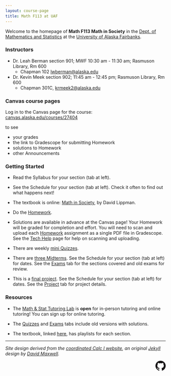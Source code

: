 ```yaml
---
layout: course-page
title: Math F113 at UAF
---
```


Welcome to the homepage of **Math F113 Math in Society** in the [Dept. of Mathematics and Statistics](http://www.uaf.edu/dms/) at the [University of Alaska Fairbanks](http://www.uaf.edu/).

### Instructors

  * Dr. Leah  Berman section 901; MWF 10:30 am - 11:30 am; Rasmuson Library, Rm 600
    * Chapman 102 [lwberman@alaska.edu](mailto:lwberman@alaska.edu)
  * Dr. Kevin Meek section 902; 11:45 am - 12:45 pm; Rasmuson Library, Rm 600
    * Chapman 301C, [krmeek2@alaska.edu](mailto:krmeek2@alaska.edu)

### Canvas course pages

Log in to the Canvas page for the course: [canvas.alaska.edu/courses/27404](https://canvas.alaska.edu/courses/27404)

to see

  * your grades
  * the link to Gradescope for submitting Homework
  * solutions to Homework
  * other Announcements

### Getting Started

* Read the Syllabus for your section (tab at left).

* See the Schedule for your section (tab at left).  Check it often to find out what happens next!

* The textbook is online: [Math in Society](https://www.opentextbookstore.com/mathinsociety/), by David Lippman.

* Do the [Homework](homework.html).

* Solutions are available in advance at the Canvas page!  Your Homework will be graded for completion and effort.  You will need to scan and upload each [Homework](homework.html) assignment as a single PDF file in Gradescope.  See the [Tech Help](techHelp.html) page for help on scanning and uploading.

* There are weekly [mini Quizzes](quizzes.html).

* There are [three Midterms](exams.html).  See the Schedule for your section (tab at left) for dates.  See the [Exams](exams.html) tab for the sections covered and old exams for review.

* This is a [final project](project.html). See the Schedule for your section (tab at left) for dates.  See the [Project](project.html) tab for project details.

### Resources

* The [Math & Stat Tutoring Lab](https://www.uaf.edu/dms/mathlab/index.php) is **open** for in-person tutoring and online tutoring!  You can sign up for online tutoring.

* The [Quizzes](quizzes.html) and [Exams](exams.html) tabs include old versions with solutions.

* The textbook, linked [here](https://www.opentextbookstore.com/mathinsociety/), has playlists for each section.

---
_Site design derived from the [coordinated Calc I website](https://uaf-math.github.io/calc1/), an original [Jekyll](https://jekyllrb.com/) design by [David Maxwell](https://damaxwell.github.io/)._

[<img src="assets/images/GitHub-Mark-32px.png" align="right">](https://github.com/uaf-math/math113 "github repository for this site")
